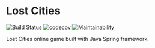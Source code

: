 # Lost Cities

[![Build Status](https://travis-ci.org/nathan815/LostCities.svg?branch=master)](https://travis-ci.org/nathan815/LostCities)
[![codecov](https://codecov.io/gh/nathan815/LostCities/branch/master/graph/badge.svg)](https://codecov.io/gh/nathan815/LostCities)
[![Maintainability](https://api.codeclimate.com/v1/badges/bc8073d35c4aecc036a9/maintainability)](https://codeclimate.com/github/nathan815/LostCities/maintainability)

Lost Cities online game built with Java Spring framework.
